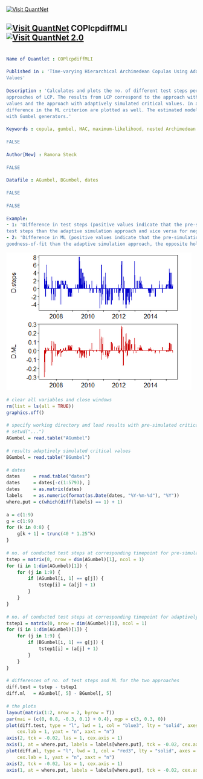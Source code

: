 
[<img src="https://github.com/QuantLet/Styleguide-and-Validation-procedure/blob/master/pictures/banner.png" alt="Visit QuantNet">](http://quantlet.de/index.php?p=info)

## [<img src="https://github.com/QuantLet/Styleguide-and-Validation-procedure/blob/master/pictures/qloqo.png" alt="Visit QuantNet">](http://quantlet.de/) **COPlcpdiffMLI** [<img src="https://github.com/QuantLet/Styleguide-and-Validation-procedure/blob/master/pictures/QN2.png" width="60" alt="Visit QuantNet 2.0">](http://quantlet.de/d3/ia)

```yaml

Name of Quantlet : COPlcpdiffMLI

Published in : 'Time-varying Hierarchical Archimedean Copulas Using Adaptively Simulated Critical
Values'

Description : 'Calculates and plots the no. of different test steps per time point for the two
approaches of LCP. The results from LCP correspond to the approach with pre-simulated critical
values and the approach with adaptively simulated critical values. In addition, the dynamics of the
difference in the ML criterion are plotted as well. The estimated model is a three-dimensional HAC
with Gumbel generators.'

Keywords : copula, gumbel, HAC, maximum-likelihood, nested Archimedean copula, plot

FALSE

Author[New] : Ramona Steck

FALSE

Datafile : AGumbel, BGumbel, dates

FALSE

FALSE

Example: 
- 1: 'Difference in test steps (positive values indicate that the pre-simulation approach used more
test steps than the adaptive simulation approach and vice versa for negative values)'
- 2: 'Difference in ML (positive values indicate that the pre-simulation approach shows a better
goodness-of-fit than the adaptive simulation approach, the opposite holds for negative values)'

```

![Picture1](COPlcpdiffMLI.png)


```r
# clear all variables and close windows
rm(list = ls(all = TRUE))
graphics.off()

# specify working directory and load results with pre-simulated critical values
# setwd("...")
AGumbel = read.table("AGumbel")

# results adaptively simulated critical values
BGumbel = read.table("BGumbel")

# dates
dates     = read.table("dates")
dates     = dates[-c(1:5793), ]
dates     = as.matrix(dates)
labels    = as.numeric(format(as.Date(dates, "%Y-%m-%d"), "%Y"))
where.put = c(which(diff(labels) == 1) + 1)

a = c(1:9)
g = c(1:9)
for (k in 0:8) {
    g[k + 1] = trunc(40 * 1.25^k)
}

# no. of conducted test steps at corresponding timepoint for pre-simulated critical values
tstep = matrix(0, nrow = dim(AGumbel)[1], ncol = 1)
for (i in 1:dim(AGumbel)[1]) {
    for (j in 1:9) {
        if (AGumbel[i, 1] == g[j]) {
            tstep[i] = (a[j] + 1)
        }
    }
}

# no. of conducted test steps at corresponding timepoint for adaptively simulated critical values
tstep1 = matrix(0, nrow = dim(AGumbel)[1], ncol = 1)
for (i in 1:dim(AGumbel)[1]) {
    for (j in 1:9) {
        if (BGumbel[i, 1] == g[j]) {
            tstep1[i] = (a[j] + 1)
        }
    }
}

# differences of no. of test steps and ML for the two approaches
diff.test = tstep - tstep1
diff.ml   = AGumbel[, 5] - BGumbel[, 5]

# the plots
layout(matrix(1:2, nrow = 2, byrow = T))
par(mai = (c(0, 0.8, -0.3, 0.1) + 0.4), mgp = c(3, 0.3, 0))
plot(diff.test, type = "l", lwd = 1, col = "blue3", lty = "solid", axes = F, frame = T, xlab = "", ylab = "D.steps", 
    cex.lab = 1, yaxt = "n", xaxt = "n")
axis(2, tck = -0.02, las = 1, cex.axis = 1)
axis(1, at = where.put, labels = labels[where.put], tck = -0.02, cex.axis = 1)
plot(diff.ml, type = "l", lwd = 1, col = "red3", lty = "solid", axes = F, frame = T, xlab = "", ylab = "D.ML", 
    cex.lab = 1, yaxt = "n", xaxt = "n")
axis(2, tck = -0.02, las = 1, cex.axis = 1)
axis(1, at = where.put, labels = labels[where.put], tck = -0.02, cex.axis = 1) 

```
